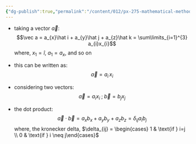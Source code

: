 ```yaml
---
{"dg-publish":true,"permalink":"/content/012/px-275-mathematical-methods/term-1/f-tensors-and-summation-conventions/px-275-f2-summation-conventions/","noteIcon":"1","created":"2024-12-02T12:51:13.147+00:00","updated":"2024-12-02T18:56:21.974+00:00"}
---
```


- taking a vector $\vec a:$
$$\vec a = a_{x}\hat i  + a_{y}\hat j + a_{z}\hat k = \sum\limits_{i=1}^{3} a_{i}x_{i}$$
	where, $x_{1} = \hat i$, $a_{1} = a_{x}$, and so on
- this can be written as:
$$\vec a = a_{i}\,x_i$$

- considering two vectors:
$$\vec a = a_{i}x_{i} \;;\; \vec b = b_{j}x_{j}
$$
- the dot product:
$$\vec a \cdot \vec b = a_{x}b_{x}+ a_{y}b_{y}+ a_{z}b_{z} = \delta_{ij}a_{i}b_{j}$$
	where, the kronecker delta, $\delta_{ij} = \begin{cases} 1 & \text{if } i=j \\ 0 & \text{if } i \neq j\end{cases}$
